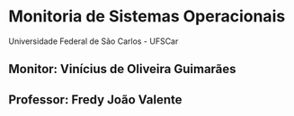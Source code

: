 # Monitoria de Sistemas Operacionais
Universidade Federal de São Carlos - UFSCar

## Monitor: Vinícius de Oliveira Guimarães <br>
## Professor: Fredy João Valente
